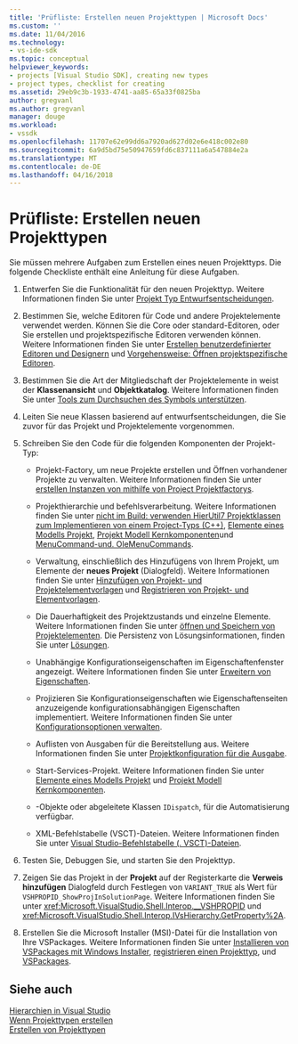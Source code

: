 ```yaml
---
title: 'Prüfliste: Erstellen neuen Projekttypen | Microsoft Docs'
ms.custom: ''
ms.date: 11/04/2016
ms.technology:
- vs-ide-sdk
ms.topic: conceptual
helpviewer_keywords:
- projects [Visual Studio SDK], creating new types
- project types, checklist for creating
ms.assetid: 29eb9c3b-1933-4741-aa85-65a33f0825ba
author: gregvanl
ms.author: gregvanl
manager: douge
ms.workload:
- vssdk
ms.openlocfilehash: 11707e62e99dd6a7920ad627d02e6e418c002e80
ms.sourcegitcommit: 6a9d5bd75e50947659fd6c837111a6a547884e2a
ms.translationtype: MT
ms.contentlocale: de-DE
ms.lasthandoff: 04/16/2018
---
```

# <a name="checklist-creating-new-project-types"></a>Prüfliste: Erstellen neuen Projekttypen
Sie müssen mehrere Aufgaben zum Erstellen eines neuen Projekttyps. Die folgende Checkliste enthält eine Anleitung für diese Aufgaben.  
  
1.  Entwerfen Sie die Funktionalität für den neuen Projekttyp. Weitere Informationen finden Sie unter [Projekt Typ Entwurfsentscheidungen](../../extensibility/internals/project-type-design-decisions.md).  
  
2.  Bestimmen Sie, welche Editoren für Code und andere Projektelemente verwendet werden. Können Sie die Core oder standard-Editoren, oder Sie erstellen und projektspezifische Editoren verwenden können. Weitere Informationen finden Sie unter [Erstellen benutzerdefinierter Editoren und Designern](../../extensibility/creating-custom-editors-and-designers.md) und [Vorgehensweise: Öffnen projektspezifische Editoren](../../extensibility/how-to-open-project-specific-editors.md).  
  
3.  Bestimmen Sie die Art der Mitgliedschaft der Projektelemente in weist der **Klassenansicht** und **Objektkatalog**. Weitere Informationen finden Sie unter [Tools zum Durchsuchen des Symbols unterstützen](../../extensibility/internals/supporting-symbol-browsing-tools.md).  
  
4.  Leiten Sie neue Klassen basierend auf entwurfsentscheidungen, die Sie zuvor für das Projekt und Projektelemente vorgenommen.  
  
5.  Schreiben Sie den Code für die folgenden Komponenten der Projekt-Typ:  
  
    -   Projekt-Factory, um neue Projekte erstellen und Öffnen vorhandener Projekte zu verwalten. Weitere Informationen finden Sie unter [erstellen Instanzen von mithilfe von Project Projektfactorys](../../extensibility/internals/creating-project-instances-by-using-project-factories.md).  
  
    -   Projekthierarchie und befehlsverarbeitung. Weitere Informationen finden Sie unter [nicht im Build: verwenden HierUtil7 Projektklassen zum Implementieren von einem Project-Typs (C++)](http://msdn.microsoft.com/en-us/a5c16a09-94a2-46ef-87b5-35b815e2f346), [Elemente eines Modells Projekt](../../extensibility/internals/elements-of-a-project-model.md), [Projekt Modell Kernkomponenten](../../extensibility/internals/project-model-core-components.md)und [MenuCommand-und. OleMenuCommands](../../extensibility/menucommands-vs-olemenucommands.md).  
  
    -   Verwaltung, einschließlich des Hinzufügens von Ihrem Projekt, um Elemente der **neues Projekt** (Dialogfeld). Weitere Informationen finden Sie unter [Hinzufügen von Projekt- und Projektelementvorlagen](../../extensibility/internals/adding-project-and-project-item-templates.md) und [Registrieren von Projekt- und Elementvorlagen](../../extensibility/internals/registering-project-and-item-templates.md).  
  
    -   Die Dauerhaftigkeit des Projektzustands und einzelne Elemente. Weitere Informationen finden Sie unter [öffnen und Speichern von Projektelementen](../../extensibility/internals/opening-and-saving-project-items.md). Die Persistenz von Lösungsinformationen, finden Sie unter [Lösungen](../../extensibility/internals/solutions.md).  
  
    -   Unabhängige Konfigurationseigenschaften im Eigenschaftenfenster angezeigt. Weitere Informationen finden Sie unter [Erweitern von Eigenschaften](../../extensibility/internals/extending-properties.md).  
  
    -   Projizieren Sie Konfigurationseigenschaften wie Eigenschaftenseiten anzuzeigende konfigurationsabhängigen Eigenschaften implementiert. Weitere Informationen finden Sie unter [Konfigurationsoptionen verwalten](../../extensibility/internals/managing-configuration-options.md).  
  
    -   Auflisten von Ausgaben für die Bereitstellung aus. Weitere Informationen finden Sie unter [Projektkonfiguration für die Ausgabe](../../extensibility/internals/project-configuration-for-output.md).  
  
    -   Start-Services-Projekt. Weitere Informationen finden Sie unter [Elemente eines Modells Projekt](../../extensibility/internals/elements-of-a-project-model.md) und [Projekt Modell Kernkomponenten](../../extensibility/internals/project-model-core-components.md).  
  
    -   -Objekte oder abgeleitete Klassen `IDispatch`, für die Automatisierung verfügbar.  
  
    -   XML-Befehlstabelle (VSCT)-Dateien. Weitere Informationen finden Sie unter [Visual Studio-Befehlstabelle (. VSCT)-Dateien](../../extensibility/internals/visual-studio-command-table-dot-vsct-files.md).  
  
6.  Testen Sie, Debuggen Sie, und starten Sie den Projekttyp.  
  
7.  Zeigen Sie das Projekt in der **Projekt** auf der Registerkarte die **Verweis hinzufügen** Dialogfeld durch Festlegen von `VARIANT_TRUE` als Wert für `VSHPROPID_ShowProjInSolutionPage`. Weitere Informationen finden Sie unter <xref:Microsoft.VisualStudio.Shell.Interop.__VSHPROPID> und <xref:Microsoft.VisualStudio.Shell.Interop.IVsHierarchy.GetProperty%2A>.  
  
8.  Erstellen Sie die Microsoft Installer (MSI)-Datei für die Installation von Ihre VSPackages. Weitere Informationen finden Sie unter [Installieren von VSPackages mit Windows Installer](../../extensibility/internals/installing-vspackages-with-windows-installer.md), [registrieren einen Projekttyp](../../extensibility/internals/registering-a-project-type.md), und [VSPackages](../../extensibility/internals/vspackages.md).  
  
## <a name="see-also"></a>Siehe auch  
 [Hierarchien in Visual Studio](../../extensibility/internals/hierarchies-in-visual-studio.md)   
 [Wenn Projekttypen erstellen](../../extensibility/internals/when-to-create-project-types.md)   
 [Erstellen von Projekttypen](../../extensibility/internals/creating-project-types.md)